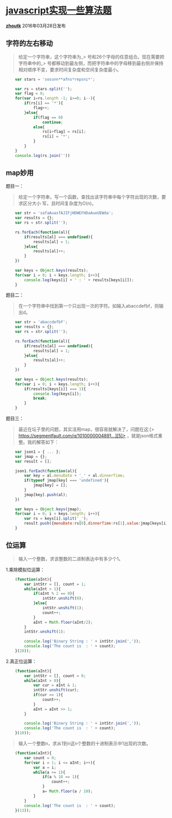 # [javascript实现一些算法题][0]


[**zhoutk**][4] 2016年03月28日发布 


## 字符的左右移动

> 给定一个字符串，这个字符串为_> 号和26个字母的任意组合。现在需要把字符串中的_> 号都移动到最左侧，而把字符串中的字母移到最右侧并保持相对顺序不变，要求时间复杂度和空间复杂度最小。

```js
    var stars = 'sosunn**afns*repsni*';
    
    var rs = stars.split('');
    var flag = 0;
    for(var i=rs.length -1; i>=0; i--){
        if(rs[i] == '*'){
            flag++;
        }else{
            if(flag == 0)
                continue;
            else{
                rs[i+flag] = rs[i];
                rs[i] = '*';
            }
        }
    }
    console.log(rs.join(''))
```
## map妙用

题目一：

> 给定一个字符串，写一个函数，查找出该字符串中每个字符出现的次数，要求区分大小
写，且时间复杂度为O(n)。

```js
    var str = 'safaAuasfAJIFjHDWEFHDaAueUEWda';
    var results = {};
    var rs = str.split('');
    
    rs.forEach(function(al){
        if(results[al] === undefined){
            results[al] = 1;
        }else{
            results[al]++;
        }
    })
    
    var keys = Object.keys(results);
    for(var i = 0; i < keys.length; i++){
        console.log(keys[i] + ' : ' + results[keys[i]]);
    }
```
题目二：

> 在一个字符串中找到第一个只出现一次的字符。如输入abaccdefbf，则输出d。

```js
    var str = 'abaccdefbf';
    var results = {};
    var rs = str.split('');
    
    rs.forEach(function(al){
        if(results[al] === undefined){
            results[al] = 1;
        }else{
            results[al]++;
        }
    })
    
    var keys = Object.keys(results);
    for(var i = 0; i < keys.length; i++){
        if(results[keys[i]] === 1){
            console.log(keys[i]);
            break;
        }
    }
```
题目三：

> 最近在坛子里的问题，其实活用map，很容易就解决了，问题在这:[> https://segmentfault.com/q/1010000004891...][5]>  ，就是json格式重整。我的解答如下：

```js
    var json1 = { ... };
    var jmap = {};
    var result = [];
    
    json1.forEach(function(al){
        var key = al.menuDate + '_' + al.dinnerTime;
        if(typeof jmap[key] === 'undefined'){
            jmap[key] = [];
        }
        jmap[key].push(al);
    })
    
    var keys = Object.keys(jmap);
    for(var i = 0; i < keys.length; i++){
        var rs = keys[i].split('_');
        result.push({menuDate:rs[0],dinnerTime:rs[1],value:jmap[keys[i]]});
    }
```
## 位运算

> 输入一个整数，求该整数的二进制表达中有多少个1。

1.乘除模拟位运算：

```js
    (function(aInt){
        var intStr = [], count = 1;
        while(aInt > 1){
            if(aInt % 2 == 0){
                intStr.unshift(0);
            }else{
                intStr.unshift(1);
                count++;
            }
            aInt = Math.floor(aInt/2);
        }
        intStr.unshift(1);
    
        console.log('Binary String : ' + intStr.join(','));
        console.log('The count is  : ' + count);
    }(28));
```
2.真正位运算：

```js
    (function(aInt){
        var intStr = [], count = 0;
        while(aInt > 0){
            var cur = aInt & 1;
            intStr.unshift(cur);
            if(cur == 1){
                count++;
            }
            aInt = aInt >> 1;
        }
    
        console.log('Binary String : ' + intStr.join(','));
        console.log('The count is  : ' + count);
    }(10));
```
> 输入一个整数n，求从1到n这n个整数的十进制表示中1出现的次数。


```js
    (function(aInt){
        var count = 0;
        for(var i = 1; i <= aInt; i++){
            var a = i;
            while(a >= 1){
                if(a % 10 == 1){
                    count++;
                }
                a= Math.floor(a / 10);
            }
        }
        console.log('The count is  : ' + count);
    }(13));
```


[0]: /a/1190000004706724
[1]: /t/node.js/blogs
[2]: /t/%E7%AE%97%E6%B3%95/blogs
[3]: /t/javascript/blogs
[4]: /u/zhoutk
[5]: https://segmentfault.com/q/1010000004891072/a-1020000004891249